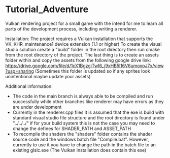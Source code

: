 # Tutorial_Adventure
Vulkan rendering project for a small game with the intend for me to learn all parts of the development process, including writing a renderer.

Installation:
The project requires a Vulkan installation that supports the VK_KHR_maintenance1 device extension (1.1 or higher)
To create the visual studio solution create a "build" folder in the root directory then run cmake from the root directory of the project.
The last thing is to create an assets folder within and copy the assets from the following google drive link: https://drive.google.com/file/d/1cX1BgzgiTwI6_j9xHB5l16V6umoxpJ7x/view?usp=sharing
(Sometimes this folder is updated so if any sprites look unintentional maybe update your assets)

Additional information:
 - The code in the main branch is always able to be compiled and run successfully while other branches like renderer may have errors as they are under development
 - Currently in the renderer.cpp files it is assumed that the exe is build with standard visual studio file structure and the root directory is found under "../../../" if for your build system this is not the case you may need to change the defines for SHADER_PATH and ASSET_PATH
 - To recompile the shaders the "shaders" folder contains the shader source code and the windows batch file "Compile.bat". However, currently to use it you have to change the path in the batch file to an existing glslc.exe (The Vulkan installation does contain this exe) 
